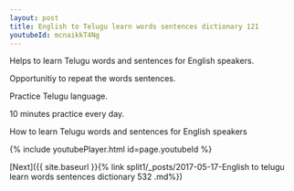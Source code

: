 ```yaml
---
layout: post
title: English to Telugu learn words sentences dictionary 121 
youtubeId: mcnaikkT4Ng
---
```

 
 
Helps to learn Telugu words and sentences for English speakers.

Opportunitiy to repeat the words sentences. 

Practice Telugu language. 
 
10 minutes practice every day. 
 
How to learn Telugu words and sentences for English speakers 
 
{% include youtubePlayer.html id=page.youtubeId %}
 
 
[Next]({{ site.baseurl }}{% link  split1/_posts/2017-05-17-English to telugu learn words sentences dictionary 532 .md%})
 
